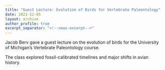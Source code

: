 ```yaml
---
title: "Guest Lecture: Evolution of Birds for Vertebrate Paleontology"
date: 2021-12-05
layout: archive
author_profile: true
excerpt_separator: "<!--news-excerpt-->"
---
```

Jacob Berv gave a guest lecture on the evolution of birds for the University of Michigan’s Vertebrate Paleontology course.

<!--news-excerpt-->
The class explored fossil-calibrated timelines and major shifts in avian history.
